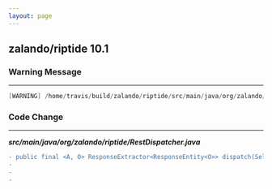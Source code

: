 ```yaml
---
layout: page
---
```

## zalando/riptide  10.1

### Warning Message

---------------------

```java
[WARNING] /home/travis/build/zalando/riptide/src/main/java/org/zalando/riptide/RestDispatcher.java:[97,83] Possible heap pollution from parameterized vararg type org.zalando.riptide.Binding<A,?,O>

```

### Code Change

---------------------

***src/main/java/org/zalando/riptide/RestDispatcher.java***

```diff
- public final <A, O> ResponseExtractor<ResponseEntity<O>> dispatch(Selector<A> selector,
-                                                                      Binding<A, ?, O> first,
-                                                                      Binding<A, ?, O> second,
-                                                                      Binding<A, ?, O>... rest) {
```